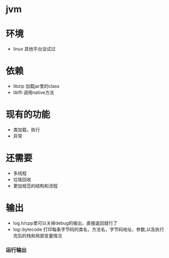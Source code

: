# jvm
# 环境
+ linux 其他平台没试过

# 依赖
+ libzip 加载jar里的class
+ libffi 调用native方法

# 现有的功能
+ 类加载，执行
+ 异常

# 还需要
+ 多线程
+ 垃圾回收
+ 更加规范的结构和流程

# 输出
+ log.h/cpp里可以关掉debug的输出，直接返回就行了
+ log::bytecode 打印每条字节码的类名，方法名，字节码地址，参数,以及执行完后的栈和局部变量情况


### 运行输出


